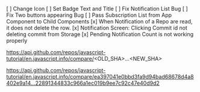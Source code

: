 [ ] Change Icon
[ ] Set Badge Text and Title
[ ] Fix Notification List Bug
[ ] Fix Two buttons appearing Bug
[ ] Pass Subscription List from App Component to Child Components
[x] When Notification of a Repo are read, it does not delete the row.
[x] Notification Screen: Clicking Commit id not deleting commit from Storage
[x] Pending Notification Count is not working properly

https://api.github.com/repos/javascript-tutorial/en.javascript.info/compare/<OLD_SHA>...<NEW_SHA>

https://api.github.com/repos/javascript-tutorial/en.javascript.info/compare/ea397041e0bbd3fa9d94bad68678d4a8402e9a14...22891344833c966a1ec019b9ee7c92c47e40d9d2
